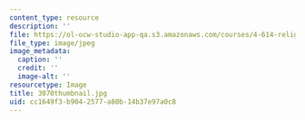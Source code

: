 ```yaml
---
content_type: resource
description: ''
file: https://ol-ocw-studio-app-qa.s3.amazonaws.com/courses/4-614-religious-architecture-and-islamic-cultures-fall-2002/cc1649f3b9042577a80b14b37e97a0c8_3070thumbnail.jpg
file_type: image/jpeg
image_metadata:
  caption: ''
  credit: ''
  image-alt: ''
resourcetype: Image
title: 3070thumbnail.jpg
uid: cc1649f3-b904-2577-a80b-14b37e97a0c8
---
```

